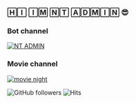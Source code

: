 
### 🄷🄸 🄸🄼 🄽🅃 🄰🄳🄼🄸🄽 😎 

### Bot channel
[![NT ADMIN](https://img.shields.io/badge/Channel-join-<COLOR>.svg)](https://t.me/NT_BOT_CHANNEL)
### Movie channel 
[![movie night](https://img.shields.io/badge/Movie+Channel-join-<COLOR>.svg)](https://t.me/MOVIES_NIGHTG)


![GitHub followers](https://img.shields.io/github/followers/NT-BOT-TE?style=social)     ![Hits](https://hits.seeyoufarm.com/api/count/incr/badge.svg?url=https://github.com/NT-BOT-TE/)
